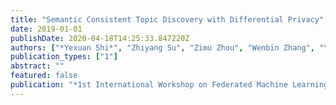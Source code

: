 ```yaml
---
title: "Semantic Consistent Topic Discovery with Differential Privacy"
date: 2019-01-01
publishDate: 2020-04-18T14:25:33.847220Z
authors: ["*Yexuan Shi*", "Zhiyang Su", "Zimu Zhou", "Wenbin Zhang", "Yongxin Tong"]
publication_types: ["1"]
abstract: ""
featured: false
publication: "*1st International Workshop on Federated Machine Learning for User Privacy and Data Confidentiality in Conjunction with IJCAI 2019*"
---
```


